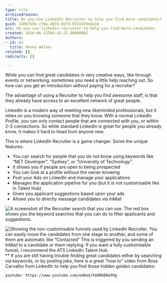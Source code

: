 ```yaml
---
type: rule
archivedreason: 
title: Do you Use LinkedIn Recruiter to help you find more candidates?
guid: 2406755b-cf8a-4035-9e7d-657ed76eba16
uri: do-you-use-linkedin-recruiter-to-help-you-find-more-candidates
created: 2020-06-12T04:42:22.0000000Z
authors:
- id: 62
  title: Penny Walker
related: []
redirects: []

---
```


While you can find great candidates in very creative ways, like through events or networking; sometimes you need a little help reaching out. So how can you get an introduction without paying for a recruiter?


<!--endintro-->

The advantage of using a Recruiter to help you find awesome staff, is that they already have access to an excellent network of great people.

LinkedIn is a modern way of meeting new likeminded professionals, but it relies on you knowing someone that they know. With a normal LinkedIn Profile, you can only contact people that are connected with you, or within 2-3 connections. So while standard LinkedIn is great for people you already know, it makes it hard to head hunt anyone new.

This is where LinkedIn Recruiter is a game changer. Some the unique features:



* You can search for people that you do not know using keywords like “NET Developer”, “Sydney”, or “University of Technology”.
* It shows you if people are open to being prospected
* You can look at a profile without the owner knowing
* Post your Ads on LinkedIn and manage your applications
* Manages the application pipeline for you (but it is not customisable like in Talent Hub)
* Gives you applicant suggestions based upon your ads
* Allows you to directly message candidates via InMail



![A screenshot of the Recruiter search that you can use. The red box shows you the keyword searches that you can do to filter applicants and suggestions.](SearchLinkedinRecruiter.jpg)




![Showing the non-customisable funnels used by LinkedIn Recruiter. You can easily move the candidates from one stage to another, and some of them are automatic like “Contacted” This is triggered by you sending an InMail to a candidate or them replying. If you want a fully customisable funnel, I recommend the ATS LinkedIn Talent Hub.](LinkedInapplicants.jpg)
** 
If you are still having trouble finding great candidates either by searching via keywords, or by posting jobs, here is a great "how to" video from Ross Carvalho from LinkedIn to help you find those hidden golden candidates:







`youtube: https://www.youtube.com/embed/Fm9RbDKmfHg`
